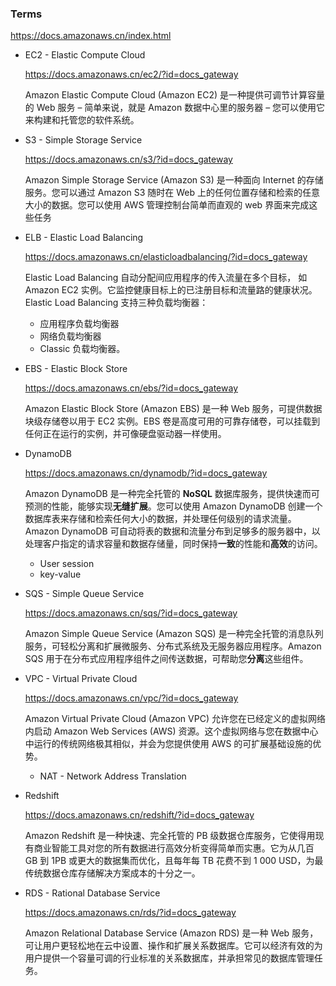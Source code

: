 ### Terms

https://docs.amazonaws.cn/index.html

- EC2 - Elastic Compute Cloud

  https://docs.amazonaws.cn/ec2/?id=docs_gateway

  Amazon Elastic Compute Cloud (Amazon EC2) 是一种提供可调节计算容量的 Web 服务 – 简单来说，就是 Amazon 数据中心里的服务器 – 您可以使用它来构建和托管您的软件系统。

- S3 - Simple Storage Service

  https://docs.amazonaws.cn/s3/?id=docs_gateway

  Amazon Simple Storage Service (Amazon S3) 是一种面向 Internet 的存储服务。您可以通过 Amazon S3 随时在 Web 上的任何位置存储和检索的任意大小的数据。您可以使用 AWS 管理控制台简单而直观的 web 界面来完成这些任务

- ELB - Elastic Load Balancing

  https://docs.amazonaws.cn/elasticloadbalancing/?id=docs_gateway

  Elastic Load Balancing 自动分配间应用程序的传入流量在多个目标， 如Amazon EC2 实例。它监控健康目标上的已注册目标和流量路的健康状况。Elastic Load Balancing 支持三种负载均衡器：

  - 应用程序负载均衡器
  - 网络负载均衡器
  - Classic 负载均衡器。

- EBS - Elastic Block Store

  https://docs.amazonaws.cn/ebs/?id=docs_gateway

  Amazon Elastic Block Store (Amazon EBS) 是一种 Web 服务，可提供数据块级存储卷以用于 EC2 实例。EBS 卷是高度可用的可靠存储卷，可以挂载到任何正在运行的实例，并可像硬盘驱动器一样使用。

- DynamoDB

  https://docs.amazonaws.cn/dynamodb/?id=docs_gateway

  Amazon DynamoDB 是一种完全托管的 **NoSQL** 数据库服务，提供快速而可预测的性能，能够实现**无缝扩展**。您可以使用 Amazon DynamoDB 创建一个数据库表来存储和检索任何大小的数据，并处理任何级别的请求流量。Amazon DynamoDB 可自动将表的数据和流量分布到足够多的服务器中，以处理客户指定的请求容量和数据存储量，同时保持**一致**的性能和**高效**的访问。

  - User session
  - key-value

- SQS - Simple Queue Service

  https://docs.amazonaws.cn/sqs/?id=docs_gateway

  Amazon Simple Queue Service (Amazon SQS) 是一种完全托管的消息队列服务，可轻松分离和扩展微服务、分布式系统及无服务器应用程序。Amazon SQS 用于在分布式应用程序组件之间传送数据，可帮助您**分离**这些组件。

- VPC - Virtual Private Cloud

  https://docs.amazonaws.cn/vpc/?id=docs_gateway

  Amazon Virtual Private Cloud (Amazon VPC) 允许您在已经定义的虚拟网络内启动 Amazon Web Services (AWS) 资源。这个虚拟网络与您在数据中心中运行的传统网络极其相似，并会为您提供使用 AWS 的可扩展基础设施的优势。
  - NAT - Network Address Translation

- Redshift

  https://docs.amazonaws.cn/redshift/?id=docs_gateway

  Amazon Redshift 是一种快速、完全托管的 PB 级数据仓库服务，它使得用现有商业智能工具对您的所有数据进行高效分析变得简单而实惠。它为从几百 GB 到 1PB 或更大的数据集而优化，且每年每 TB 花费不到 1 000 USD，为最传统数据仓库存储解决方案成本的十分之一。

- RDS - Rational Database Service

  https://docs.amazonaws.cn/rds/?id=docs_gateway

  Amazon Relational Database Service (Amazon RDS) 是一种 Web 服务，可让用户更轻松地在云中设置、操作和扩展关系数据库。它可以经济有效的为用户提供一个容量可调的行业标准的关系数据库，并承担常见的数据库管理任务。

























































































































